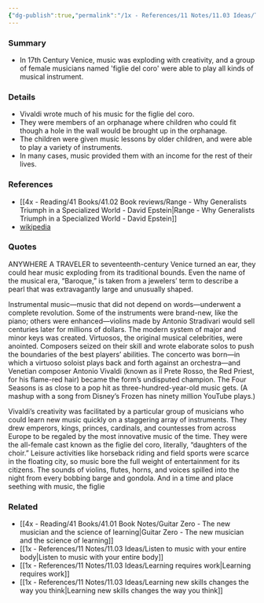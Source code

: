 ```yaml
---
{"dg-publish":true,"permalink":"/1x - References/11 Notes/11.03 Ideas/The figlia del coro - The all female multi-instrumental band/","title":"The figlia del coro - The all female multi-instrumental band","noteIcon":"","created":"2024-01-31T21:08:15.128+03:00","updated":"2024-02-14T20:18:22.273+03:00"}
---
```



### Summary
- In 17th Century Venice, music was exploding with creativity, and a group of female musicians named 'figlie del coro' were able to play all kinds of musical instrument.

### Details
- Vivaldi wrote much of his music for the figlie del coro.
- They were members of an orphanage where children who could fit though a hole in the wall would be brought up in the orphanage. 
- The children were given music lessons by older children, and were able to play a variety of instruments.
- In many cases, music provided them with an income for the rest of their lives.

### References
- [[4x - Reading/41 Books/41.02 Book reviews/Range - Why Generalists Triumph in a Specialized World - David Epstein\|Range - Why Generalists Triumph in a Specialized World - David Epstein]]
- [wikipedia](https://en.wikipedia.org/wiki/Ospedale_della_Piet%C3%A0)

### Quotes
ANYWHERE A TRAVELER to seventeenth-century Venice turned an ear, they could hear music exploding from its traditional bounds. Even the name of the musical era, “Baroque,” is taken from a jewelers’ term to describe a pearl that was extravagantly large and unusually shaped.

Instrumental music—music that did not depend on words—underwent a complete revolution. Some of the instruments were brand-new, like the piano; others were enhanced—violins made by Antonio Stradivari would sell centuries later for millions of dollars. The modern system of major and minor keys was created. Virtuosos, the original musical celebrities, were anointed. Composers seized on their skill and wrote elaborate solos to push the boundaries of the best players’ abilities. The concerto was born—in which a virtuoso soloist plays back and forth against an orchestra—and Venetian composer Antonio Vivaldi (known as il Prete Rosso, the Red Priest, for his flame-red hair) became the form’s undisputed champion. The Four Seasons is as close to a pop hit as three-hundred-year-old music gets. (A mashup with a song from Disney’s Frozen has ninety million YouTube plays.)

Vivaldi’s creativity was facilitated by a particular group of musicians who could learn new music quickly on a staggering array of instruments. They drew emperors, kings, princes, cardinals, and countesses from across Europe to be regaled by the most innovative music of the time. They were the all-female cast known as the figlie del coro, literally, “daughters of the choir.” Leisure activities like horseback riding and field sports were scarce in the floating city, so music bore the full weight of entertainment for its citizens. The sounds of violins, flutes, horns, and voices spilled into the night from every bobbing barge and gondola. And in a time and place seething with music, the figlie 

### Related
- [[4x - Reading/41 Books/41.01 Book Notes/Guitar Zero - The new musician and the science of learning\|Guitar Zero - The new musician and the science of learning]]
- [[1x - References/11 Notes/11.03 Ideas/Listen to music with your entire body\|Listen to music with your entire body]]
- [[1x - References/11 Notes/11.03 Ideas/Learning requires work\|Learning requires work]]
- [[1x - References/11 Notes/11.03 Ideas/Learning new skills changes the way you think\|Learning new skills changes the way you think]]